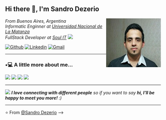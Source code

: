 <h2>Hi there 👋, I'm Sandro Dezerio</h2>

<img align='right' src="https://github.com/SandroSD/SandroSD/blob/main/foto_cv.jpg" />

<p>
  <em>
    From Buenos Aires, Argentina </br>
    Informatic Enginner at <a href="https://www.unlam.edu.ar/">Universidad Nacional de La Matanza</a>
    <!--img src="https://media.giphy.com/media/fYSnHlufseco8Fh93Z/giphy.gif" width="30"--></br>
    FullStack Developer at <a href="https://soulit.io/">Soul IT</a>
    <img src="https://media.giphy.com/media/WUlplcMpOCEmTGBtBW/giphy.gif" width="30"></br>
  </em>
</p>

[![Github](https://img.shields.io/badge/-Github-000?style=flat&logo=Github&logoColor=white)](https://github.com/SandroSD)
[![Linkedin](https://img.shields.io/badge/-LinkedIn-blue?style=flat&logo=Linkedin&logoColor=white)](https://www.linkedin.com/in/sandro-dezerio-7a1060b9/)
[![Gmail](https://img.shields.io/badge/-Gmail-c14438?style=flat&logo=Gmail&logoColor=white)](mailto:sdezerio@gmail.com)

---
### •💻 A little more about me...  

<img src="https://img.shields.io/badge/-HTML5-E34F26?style=flat&logo=html5&logoColor=white">
<img src="https://img.shields.io/badge/-CSS3-1572B6?style=flat&logo=css3&logoColor=white">
<img src="https://img.shields.io/badge/-Bootstrap-563D7C?style=flat&logo=bootstrap&logoColor=white">
<img src="https://img.shields.io/badge/-JavaScript-eed718?style=flat&logo=javascript&logoColor=ffffff">


---
<img src="https://media.giphy.com/media/LnQjpWaON8nhr21vNW/giphy.gif" width="60"> <em><b>I love connecting with different people</b> so if you want to say <b>hi, I'll be happy to meet you more!</b> :)</em>

---

⭐️ From [@Sandro Dezerio](https://github.com/SandroSD)
-->
